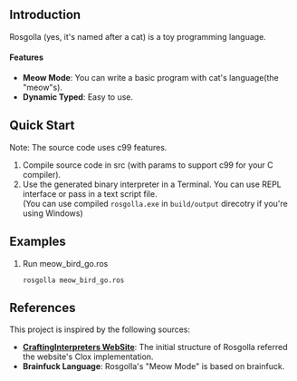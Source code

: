 ## Introduction
Rosgolla (yes, it's named after a cat) is a toy programming language.

#### Features
- **Meow Mode**: You can write a basic program with cat's language(the "meow"s).
- **Dynamic Typed**: Easy to use.
## Quick Start
Note: The source code uses c99 features.
1. Compile source code in src (with params to support c99 for your C compiler).
2. Use the generated binary interpreter in a Terminal.  You can use REPL interface or pass in a text script file.   
(You can use compiled ```rosgolla.exe``` in ```build/output``` direcotry if you're using Windows)
## Examples
1. Run meow_bird_go.ros 
   ```
   rosgolla meow_bird_go.ros
   ```
  
## References

This project is inspired by the following sources:
- **[CraftingInterpreters WebSite](https://craftinginterpreters.com/)**: The initial structure of Rosgolla referred the website's Clox implementation.
- **Brainfuck Language**: Rosgolla's "Meow Mode" is based on brainfuck.

